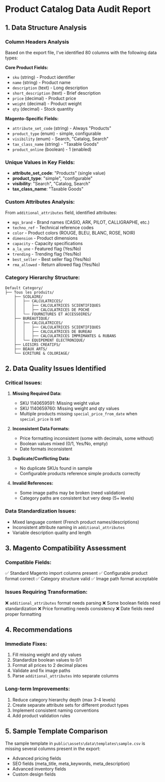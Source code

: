 # Product Catalog Data Audit Report

## 1. Data Structure Analysis

### Column Headers Analysis
Based on the export file, I've identified 80 columns with the following data types:

**Core Product Fields:**
- `sku` (string) - Product identifier
- `name` (string) - Product name
- `description` (text) - Long description
- `short_description` (text) - Brief description
- `price` (decimal) - Product price
- `weight` (decimal) - Product weight
- `qty` (decimal) - Stock quantity

**Magento-Specific Fields:**
- `attribute_set_code` (string) - Always "Products"
- `product_type` (enum) - simple, configurable
- `visibility` (enum) - Search, "Catalog, Search"
- `tax_class_name` (string) - "Taxable Goods"
- `product_online` (boolean) - 1 (enabled)

### Unique Values in Key Fields:
- **attribute_set_code**: "Products" (single value)
- **product_type**: "simple", "configurable"
- **visibility**: "Search", "Catalog, Search"
- **tax_class_name**: "Taxable Goods"

### Custom Attributes Analysis:
From `additional_attributes` field, identified attributes:
- `mgs_brand` - Brand names (CASIO, ARK, PILOT, CALLIGRAPHE, etc.)
- `techno_ref` - Technical reference codes
- `color` - Product colors (ROUGE, BLEU, BLANC, ROSE, NOIR)
- `dimension` - Product dimensions
- `capacity` - Capacity specifications
- `a_la_une` - Featured flag (Yes/No)
- `trending` - Trending flag (Yes/No)
- `best_seller` - Best seller flag (Yes/No)
- `rma_allowed` - Return allowed flag (Yes/No)

### Category Hierarchy Structure:
```
Default Category/
├── Tous les produits/
    ├── SCOLAIRE/
    │   ├── CALCULATRICES/
    │   │   ├── CALCULATRICES SCIENTIFIQUES
    │   │   ├── CALCULATRICES DE POCHE
    │   └── FOURNITURES ET ACCESSOIRES/
    ├── BUREAUTIQUE/
    │   ├── CALCULATRICES/
    │   │   ├── CALCULATRICES SCIENTIFIQUES
    │   │   ├── CALCULATRICES DE BUREAU
    │   │   ├── CALCULATRICES IMPRIMANTES & RUBANS
    │   └── EQUIPEMENT ELECTRONIQUE/
    ├── LOISIRS CREATIFS/
    ├── BEAUX ARTS/
    └── ECRITURE & COLORIAGE/
```

## 2. Data Quality Issues Identified

### Critical Issues:
1. **Missing Required Data:**
   - SKU 1140659591: Missing weight value
   - SKU 1140659760: Missing weight and qty values
   - Multiple products missing `special_price_from_date` when `special_price` is set

2. **Inconsistent Data Formats:**
   - Price formatting inconsistent (some with decimals, some without)
   - Boolean values mixed (0/1, Yes/No, empty)
   - Date formats inconsistent

3. **Duplicate/Conflicting Data:**
   - No duplicate SKUs found in sample
   - Configurable products reference simple products correctly

4. **Invalid References:**
   - Some image paths may be broken (need validation)
   - Category paths are consistent but very deep (5+ levels)

### Data Standardization Issues:
- Mixed language content (French product names/descriptions)
- Inconsistent attribute naming in `additional_attributes`
- Variable description quality and length

## 3. Magento Compatibility Assessment

### Compatible Fields:
✅ Standard Magento import columns present
✅ Configurable product format correct
✅ Category structure valid
✅ Image path format acceptable

### Issues Requiring Transformation:
❌ `additional_attributes` format needs parsing
❌ Some boolean fields need standardization
❌ Price formatting needs consistency
❌ Date fields need proper formatting

## 4. Recommendations

### Immediate Fixes:
1. Fill missing weight and qty values
2. Standardize boolean values to 0/1
3. Format all prices to 2 decimal places
4. Validate and fix image paths
5. Parse `additional_attributes` into separate columns

### Long-term Improvements:
1. Reduce category hierarchy depth (max 3-4 levels)
2. Create separate attribute sets for different product types
3. Implement consistent naming conventions
4. Add product validation rules

## 5. Sample Template Comparison

The sample template in `public\assets\data\templates\sample.csv` is missing several columns present in the export:
- Advanced pricing fields
- SEO fields (meta_title, meta_keywords, meta_description)
- Advanced inventory fields
- Custom design fields